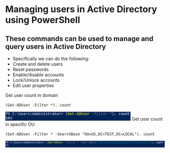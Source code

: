 # Managing users in Active Directory using PowerShell

## These commands can be used to manage and query users in Active Directory
- Specifically we can do the following:
- Create and delete users
- Reset passwords
- Enable/disable accounts
- Lock/Unlock accounts
- Edit user properties

Get user count in domain
```
(Get-ADUser -Filter *). count
```
![](/images/UserCommands/UserCount.png)
Get user count in specific OU
```
(Get-ADUser -Filter * -SearchBase "OU=US,DC=TEST,DC=LOCAL"). count
```
![](/images/UserCommands/OUcount.png)

